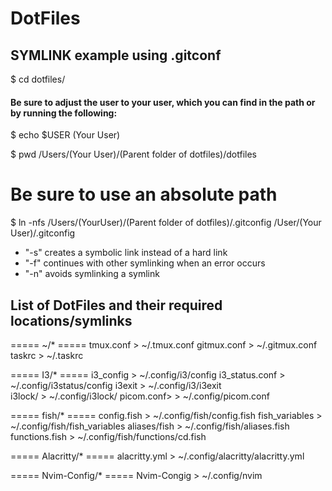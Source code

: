 # DotFiles


## SYMLINK example using .gitconf

$ cd dotfiles/ 
#### Be sure to adjust the user to your user, which you can find in the path or by running the following:

$ echo $USER
(Your User)

$ pwd
/Users/(Your User)/(Parent folder of dotfiles)/dotfiles

# Be sure to use an absolute path
$ ln -nfs /Users/(YourUser)/(Parent folder of dotfiles)/.gitconfig /User/(Your User)/.gitconfig

- "-s" creates a symbolic link instead of a hard link
- "-f" continues with other symlinking when an error occurs
- "-n" avoids symlinking a symlink


## List of DotFiles and their required locations/symlinks

===== ~/* ===== 
<FILE>                <LOCATION>
tmux.conf        >    ~/.tmux.conf
gitmux.conf      >    ~/.gitmux.conf 
taskrc           >    ~/.taskrc


===== I3/* ===== 
<FILE>               <LOCATION>
i3_config        >   ~/.config/i3/config
i3_status.conf   >   ~/.config/i3status/config
i3exit           >   ~/.config/i3/i3exit  
i3lock/          >   ~/.config/i3lock/
picom.conf>      >   ~/.config/picom.conf


===== fish/* =====
config.fish      >   ~/.config/fish/config.fish
fish_variables   >   ~/.config/fish/fish_variables
aliases/fish     >   ~/.config/fish/aliases.fish
functions.fish 	 >   ~/.config/fish/functions/cd.fish	


===== Alacritty/* =====
alacritty.yml    >   ~/.config/alacritty/alacritty.yml

===== Nvim-Config/* =====
Nvim-Congig	 > ~/.config/nvim
